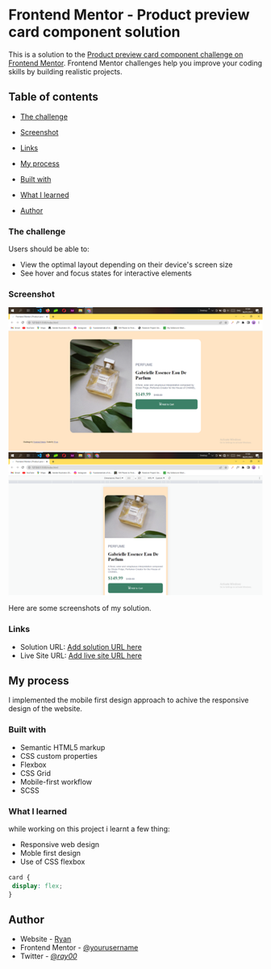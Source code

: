 # Frontend Mentor - Product preview card component solution

This is a solution to the [Product preview card component challenge on Frontend Mentor](https://www.frontendmentor.io/challenges/product-preview-card-component-GO7UmttRfa). Frontend Mentor challenges help you improve your coding skills by building realistic projects.

## Table of contents

- [The challenge](#the-challenge)

- [Screenshot](#screenshot)

- [Links](#links)

- [My process](#my-process)

- [Built with](#built-with)

- [What I learned](#what-i-learned)

- [Author](#author)

### The challenge

Users should be able to:

- View the optimal layout depending on their device's screen size
- See hover and focus states for interactive elements

### Screenshot

![Screenshot1](./screenshot1.png)
![Screenshot2](./screenshot2.png)

Here are some screenshots of my solution.

### Links

- Solution URL: [Add solution URL here](https://your-solution-url.com)
- Live Site URL: [Add live site URL here](https://your-live-site-url.com)

## My process

I implemented the
mobile first design approach to achive the responsive design of the website.

### Built with

- Semantic HTML5 markup
- CSS custom properties
- Flexbox
- CSS Grid
- Mobile-first workflow
- SCSS

### What I learned

while working on this project i learnt a few thing:

- Responsive web design
- Moble first design
- Use of CSS flexbox

```css
card {
 display: flex;
}
```

## Author

- Website - [Ryan](https://www.your-site.com)
- Frontend Mentor - [@yourusername](https://www.frontendmentor.io/profile/yourusername)
- Twitter - [@_ray00_](https://www.twitter.com/yourusername)
